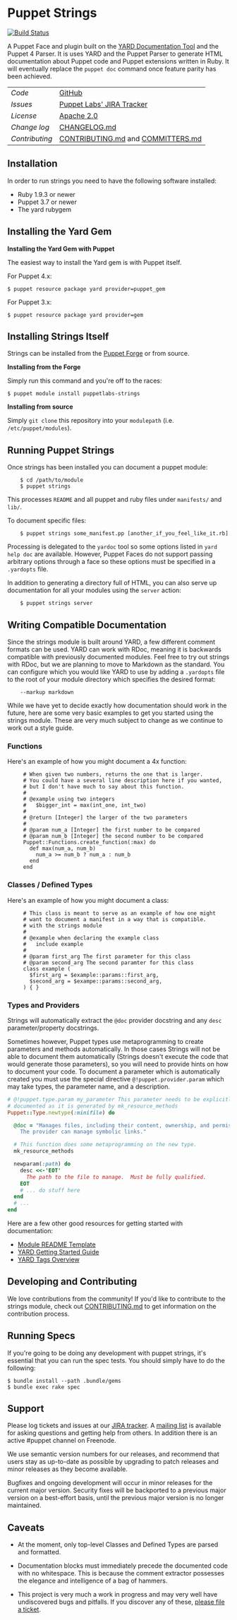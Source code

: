 Puppet Strings
=============
[![Build Status](https://travis-ci.org/puppetlabs/puppetlabs-strings.png?branch=master)](https://travis-ci.org/puppetlabs/puppetlabs-strings)

A Puppet Face and plugin built on the
[YARD Documentation Tool](http://yardoc.org/) and the Puppet 4 Parser.
It is uses YARD and the Puppet Parser to generate HTML documentation about
Puppet code and Puppet extensions written in Ruby. It will eventually replace
the `puppet doc` command once feature parity has been achieved.


|                |                                                             |
| -------------- |------------------------------------------------------------ |
| *Code*         | [GitHub][repo]                                              |
| *Issues*       | [Puppet Labs' JIRA Tracker][JIRA]                           |
| *License*      | [Apache 2.0][LICENSE]                                       |
| *Change log*   | [CHANGELOG.md][changelog]                                   |
| *Contributing* | [CONTRIBUTING.md][changelog] and [COMMITTERS.md][committers]|

[repo]: https://github.com/puppetlabs/puppetlabs-strings
[JIRA]: https://tickets.puppetlabs.com/browse/PDOC
[LICENSE]: https://github.com/puppetlabs/puppetlabs-strings/blob/master/LICENSE
[changelog]: https://github.com/puppetlabs/puppetlabs-strings/blob/master/CHANGELOG.md
[contributing]: https://github.com/puppetlabs/puppetlabs-strings/blob/master/CONTRIBUTING.md
[committers]: https://github.com/puppetlabs/puppetlabs-strings/blob/master/COMMITTERS.md

Installation
------------
In order to run strings you need to have the following software installed:

  * Ruby 1.9.3 or newer
  * Puppet 3.7 or newer
  * The yard rubygem

Installing the Yard Gem
-----------------------

**Installing the Yard Gem with Puppet**


The easiest way to install the Yard gem is with Puppet itself.

For Puppet 4.x:
```
$ puppet resource package yard provider=puppet_gem
```

For Puppet 3.x:
```
$ puppet resource package yard provider=gem
```

Installing Strings Itself
-------------------------

Strings can be installed from the [Puppet Forge][forge strings] or from source.

[forge strings]: https://forge.puppetlabs.com/puppetlabs/strings

**Installing from the Forge**

Simply run this command and you're off to the races:

```
$ puppet module install puppetlabs-strings
```

**Installing from source**

Simply `git clone` this repository into your `modulepath`
(i.e. `/etc/puppet/modules`).


Running Puppet Strings
----------------------

Once strings has been installed you can document a puppet module:

```
    $ cd /path/to/module
    $ puppet strings
```

This processes `README` and all puppet and ruby files under `manifests/`
and `lib/`.

To document specific files:

```
    $ puppet strings some_manifest.pp [another_if_you_feel_like_it.rb]
```

Processing is delegated to the `yardoc` tool so some options listed in `yard
help doc` are available.  However, Puppet Faces do not support passing
arbitrary options through a face so these options must be specified in a
`.yardopts` file.

In addition to generating a directory full of HTML, you can also serve up
documentation for all your modules using the `server` action:

```
    $ puppet strings server
```

Writing Compatible Documentation
--------------------------------

Since the strings module is built around YARD, a few different comment formats
can be used.  YARD can work with RDoc, meaning it is backwards compatible with
previously documented modules.  Feel free to try out strings with RDoc, but we
are planning to move to Markdown as the standard.  You can configure which you
would like YARD to use by adding a `.yardopts` file to the root of your module
directory which specifies the desired format:

```
    --markup markdown
```

While we have yet to decide exactly how documentation should work in the
future, here are some very basic examples to get you started using the strings
module. These are very much subject to change as we continue to work out a
style guide.

### Functions
Here's an example of how you might document a 4x function:

```
     # When given two numbers, returns the one that is larger.
     # You could have a several line description here if you wanted,
     # but I don't have much to say about this function.
     #
     # @example using two integers
     #   $bigger_int = max(int_one, int_two)
     #
     # @return [Integer] the larger of the two parameters
     #
     # @param num_a [Integer] the first number to be compared
     # @param num_b [Integer] the second number to be compared
     Puppet::Functions.create_function(:max) do
       def max(num_a, num_b)
         num_a >= num_b ? num_a : num_b
       end
     end
```

### Classes / Defined Types

Here's an example of how you might document a class:

```
     # This class is meant to serve as an example of how one might
     # want to document a manifest in a way that is compatible.
     # with the strings module
     #
     # @example when declaring the example class
     #   include example
     #
     # @param first_arg The first parameter for this class
     # @param second_arg The second paramter for this class
     class example (
       $first_arg = $example::params::first_arg,
       $second_arg = $exampe::params::second_arg,
     ) { }
```

### Types and Providers
Strings will automatically extract the `@doc` provider docstring and any `desc`
parameter/property docstrings.

Sometimes however, Puppet types use metaprogramming to create parameters
and methods automatically. In those cases Strings will not be able to document
them automatically (Strings doesn't execute the code that would generate those
parameters), so you will need to provide hints on how to document your code. To
document a parameter which is automatically created you must use the special
directive `@!puppet.provider.param` which may take types, the parameter name,
and a description.

```ruby
# @!puppet.type.param my_parameter This parameter needs to be explicitly
# documented as it is generated by mk_resource_methods
Puppet::Type.newtype(:minifile) do

  @doc = "Manages files, including their content, ownership, and permissions.
    The provider can manage symbolic links."

  # This function does some metaprogramming on the new type.
  mk_resource_methods

  newparam(:path) do
    desc <<-'EOT'
      The path to the file to manage.  Must be fully qualified.
    EOT
    # ... do stuff here
  end
  # ...
end


```

Here are a few other good resources for getting started with documentation:

  * [Module README Template](https://docs.puppetlabs.com/puppet/latest/reference/modules_documentation.html)
  * [YARD Getting Started Guide](http://www.rubydoc.info/gems/yard/file/docs/GettingStarted.md)
  * [YARD Tags Overview](http://www.rubydoc.info/gems/yard/file/docs/Tags.md)


Developing and Contributing
-----

We love contributions from the community! If you'd like to contribute to the strings module,
check out [CONTRIBUTING.md](https://github.com/puppetlabs/puppetlabs-strings/blob/master/CONTRIBUTING.md) to get information on the contribution process.

Running Specs
-----

If you're going to be doing any development with puppet strings, it's essential
that you can run the spec tests. You should simply have to do the following:

    $ bundle install --path .bundle/gems
    $ bundle exec rake spec

Support
-----
Please log tickets and issues at our [JIRA tracker][JIRA].
A [mailing list](https://groups.google.com/forum/?fromgroups#!forum/puppet-users) is
available for asking questions and getting help from others. In addition there
is an active #puppet channel on Freenode.

We use semantic version numbers for our releases, and recommend that users stay
as up-to-date as possible by upgrading to patch releases and minor releases as
they become available.

Bugfixes and ongoing development will occur in minor releases for the current
major version. Security fixes will be backported to a previous major version on
a best-effort basis, until the previous major version is no longer maintained.

Caveats
-------

  - At the moment, only top-level Classes and Defined Types are parsed and
    formatted.

  - Documentation blocks must immediately precede the documented code with no
    whitespace.  This is because the comment extractor possesses the elegance
    and intelligence of a bag of hammers.

  - This project is very much a work in progress and may very well have
    undiscovered bugs and pitfalls. If you discover any of these,
    [please file a ticket](https://tickets.puppetlabs.com/browse/PDOC).

